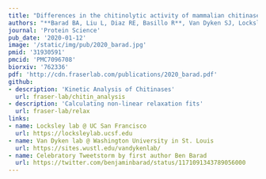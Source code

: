 ```yaml
---
title: "Differences in the chitinolytic activity of mammalian chitinases on soluble and insoluble substrates"
authors: "**Barad BA, Liu L, Diaz RE, Basillo R**, Van Dyken SJ, Locksley RM, **Fraser JS**"
journal: 'Protein Science'
pub_date: '2020-01-12'
image: '/static/img/pub/2020_barad.jpg'
pmid: '31930591'
pmcid: 'PMC7096708'
biorxiv: '762336'
pdf: 'http://cdn.fraserlab.com/publications/2020_barad.pdf'
github:
- description: 'Kinetic Analysis of Chitinases'
  url: fraser-lab/chitin_analysis
- description: 'Calculating non-linear relaxation fits'
  url: fraser-lab/relax
links:
- name: Locksley lab @ UC San Francisco
  url: https://locksleylab.ucsf.edu
- name: Van Dyken lab @ Washington University in St. Louis
  url: https://sites.wustl.edu/vandykenlab/
- name: Celebratory Tweetstorm by first author Ben Barad
  url: https://twitter.com/benjaminbarad/status/1171091343789056000
---
```

